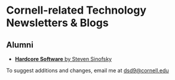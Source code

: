 # Cornell-related Technology Newsletters & Blogs

## Alumni
* [**Hardcore Software** by Steven Sinofsky](https://hardcoresoftware.learningbyshipping.com/)

To suggest additions and changes, email me at [dsd9@cornell.edu](mailto:dsd9@cornell.edu)
